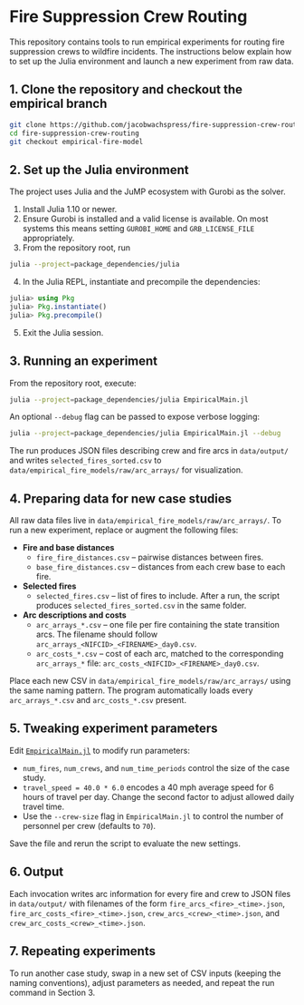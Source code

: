 # Fire Suppression Crew Routing

This repository contains tools to run empirical experiments for routing fire suppression crews to wildfire incidents. The instructions below explain how to set up the Julia environment and launch a new experiment from raw data.

## 1. Clone the repository and checkout the empirical branch

```bash
git clone https://github.com/jacobwachspress/fire-suppression-crew-routing.git
cd fire-suppression-crew-routing
git checkout empirical-fire-model
```

## 2. Set up the Julia environment

The project uses Julia and the JuMP ecosystem with Gurobi as the solver.

1. Install Julia 1.10 or newer.
2. Ensure Gurobi is installed and a valid license is available. On most systems this means setting `GUROBI_HOME` and `GRB_LICENSE_FILE` appropriately.
3. From the repository root, run

```bash
julia --project=package_dependencies/julia
```

4. In the Julia REPL, instantiate and precompile the dependencies:

```julia
julia> using Pkg
julia> Pkg.instantiate()
julia> Pkg.precompile()
```

5. Exit the Julia session.

## 3. Running an experiment

From the repository root, execute:

```bash
julia --project=package_dependencies/julia EmpiricalMain.jl
```

An optional `--debug` flag can be passed to expose verbose logging:

```bash
julia --project=package_dependencies/julia EmpiricalMain.jl --debug
```

The run produces JSON files describing crew and fire arcs in `data/output/` and writes `selected_fires_sorted.csv` to `data/empirical_fire_models/raw/arc_arrays/` for visualization.

## 4. Preparing data for new case studies

All raw data files live in `data/empirical_fire_models/raw/arc_arrays/`. To run a new experiment, replace or augment the following files:

* **Fire and base distances**
  * `fire_fire_distances.csv` – pairwise distances between fires.
  * `base_fire_distances.csv` – distances from each crew base to each fire.
* **Selected fires**
  * `selected_fires.csv` – list of fires to include. After a run, the script produces `selected_fires_sorted.csv` in the same folder.
* **Arc descriptions and costs**
  * `arc_arrays_*.csv` – one file per fire containing the state transition arcs. The filename should follow `arc_arrays_<NIFCID>_<FIRENAME>_day0.csv`.
  * `arc_costs_*.csv` – cost of each arc, matched to the corresponding `arc_arrays_*` file: `arc_costs_<NIFCID>_<FIRENAME>_day0.csv`.

Place each new CSV in `data/empirical_fire_models/raw/arc_arrays/` using the same naming pattern. The program automatically loads every `arc_arrays_*.csv` and `arc_costs_*.csv` present.

## 5. Tweaking experiment parameters

Edit [`EmpiricalMain.jl`](EmpiricalMain.jl) to modify run parameters:

* `num_fires`, `num_crews`, and `num_time_periods` control the size of the case study.
* `travel_speed = 40.0 * 6.0` encodes a 40 mph average speed for 6 hours of travel per day. Change the second factor to adjust allowed daily travel time.
* Use the `--crew-size` flag in `EmpiricalMain.jl` to control the number of personnel per crew (defaults to `70`).

Save the file and rerun the script to evaluate the new settings.

## 6. Output

Each invocation writes arc information for every fire and crew to JSON files in `data/output/` with filenames of the form `fire_arcs_<fire>_<time>.json`, `fire_arc_costs_<fire>_<time>.json`, `crew_arcs_<crew>_<time>.json`, and `crew_arc_costs_<crew>_<time>.json`.

## 7. Repeating experiments

To run another case study, swap in a new set of CSV inputs (keeping the naming conventions), adjust parameters as needed, and repeat the run command in Section 3.

